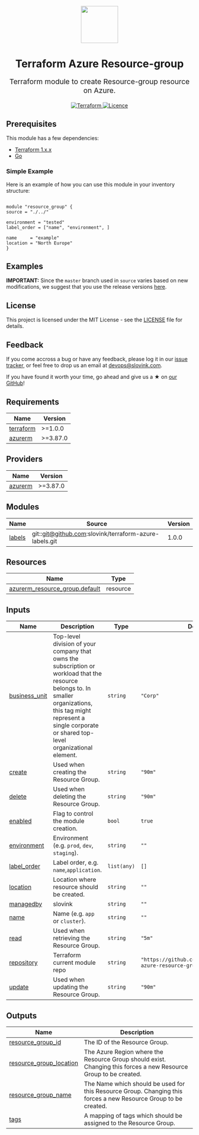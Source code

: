 
<p align="center"> <img src="https://user-images.githubusercontent.com/50652676/62349836-882fef80-b51e-11e9-99e3-7b974309c7e3.png" width="100" height="100"></p>


<h1 align="center">
    Terraform Azure Resource-group
</h1>

<p align="center" style="font-size: 1.2rem;">
    Terraform module to create Resource-group resource on Azure.
     </p>

<p align="center">

<a href="https://www.terraform.io">
  <img src="https://img.shields.io/badge/Terraform-v1.1.7-green" alt="Terraform">
</a>
<a href="LICENSE.md">
  <img src="https://img.shields.io/badge/License-APACHE-blue.svg" alt="Licence">
</a>






## Prerequisites

This module has a few dependencies:

- [Terraform 1.x.x](https://learn.hashicorp.com/terraform/getting-started/install.html)
- [Go](https://golang.org/doc/install)






### Simple Example
Here is an example of how you can use this module in your inventory structure:
  ```hcl

module "resource_group" {
  source = "./../"

  environment = "tested"
  label_order = ["name", "environment", ]

  name     = "example"
  location = "North Europe"
}

  ```

## Examples


**IMPORTANT:** Since the `master` branch used in `source` varies based on new modifications, we suggest that you use the release versions [here](https://github.com/slovink/terraform-azure-resource-group/releases).





## License
This project is licensed under the MIT License - see the [LICENSE](https://github.com/slovink/terraform-azure-resource-group/blob/krishan/LICENSE) file for details.



## Feedback
If you come accross a bug or have any feedback, please log it in our [issue tracker](https://github.com/slovink/terraform-azure-resource-group/issues), or feel free to drop us an email at [devops@slovink.com](mailto:devops@slovink.com).

If you have found it worth your time, go ahead and give us a ★ on [our GitHub](https://github.com/slovink/terraform-azure-resource-group)!

<!-- BEGIN_TF_DOCS -->
## Requirements

| Name | Version |
|------|---------|
| <a name="requirement_terraform"></a> [terraform](#requirement\_terraform) | >=1.0.0 |
| <a name="requirement_azurerm"></a> [azurerm](#requirement\_azurerm) | >=3.87.0 |

## Providers

| Name | Version |
|------|---------|
| <a name="provider_azurerm"></a> [azurerm](#provider\_azurerm) | >=3.87.0 |

## Modules

| Name | Source | Version |
|------|--------|---------|
| <a name="module_labels"></a> [labels](#module\_labels) | git::git@github.com:slovink/terraform-azure-labels.git | 1.0.0 |

## Resources

| Name | Type |
|------|------|
| [azurerm_resource_group.default](https://registry.terraform.io/providers/hashicorp/azurerm/latest/docs/resources/resource_group) | resource |

## Inputs

| Name | Description | Type | Default | Required |
|------|-------------|------|---------|:--------:|
| <a name="input_business_unit"></a> [business\_unit](#input\_business\_unit) | Top-level division of your company that owns the subscription or workload that the resource belongs to. In smaller organizations, this tag might represent a single corporate or shared top-level organizational element. | `string` | `"Corp"` | no |
| <a name="input_create"></a> [create](#input\_create) | Used when creating the Resource Group. | `string` | `"90m"` | no |
| <a name="input_delete"></a> [delete](#input\_delete) | Used when deleting the Resource Group. | `string` | `"90m"` | no |
| <a name="input_enabled"></a> [enabled](#input\_enabled) | Flag to control the module creation. | `bool` | `true` | no |
| <a name="input_environment"></a> [environment](#input\_environment) | Environment (e.g. `prod`, `dev`, `staging`). | `string` | `""` | no |
| <a name="input_label_order"></a> [label\_order](#input\_label\_order) | Label order, e.g. `name`,`application`. | `list(any)` | `[]` | no |
| <a name="input_location"></a> [location](#input\_location) | Location where resource should be created. | `string` | `""` | no |
| <a name="input_managedby"></a> [managedby](#input\_managedby) | slovink | `string` | `""` | no |
| <a name="input_name"></a> [name](#input\_name) | Name  (e.g. `app` or `cluster`). | `string` | `""` | no |
| <a name="input_read"></a> [read](#input\_read) | Used when retrieving the Resource Group. | `string` | `"5m"` | no |
| <a name="input_repository"></a> [repository](#input\_repository) | Terraform current module repo | `string` | `"https://github.com/slovink/terraform-azure-resource-group"` | no |
| <a name="input_update"></a> [update](#input\_update) | Used when updating the Resource Group. | `string` | `"90m"` | no |

## Outputs

| Name | Description |
|------|-------------|
| <a name="output_resource_group_id"></a> [resource\_group\_id](#output\_resource\_group\_id) | The ID of the Resource Group. |
| <a name="output_resource_group_location"></a> [resource\_group\_location](#output\_resource\_group\_location) | The Azure Region where the Resource Group should exist. Changing this forces a new Resource Group to be created. |
| <a name="output_resource_group_name"></a> [resource\_group\_name](#output\_resource\_group\_name) | The Name which should be used for this Resource Group. Changing this forces a new Resource Group to be created. |
| <a name="output_tags"></a> [tags](#output\_tags) | A mapping of tags which should be assigned to the Resource Group. |
<!-- END_TF_DOCS -->